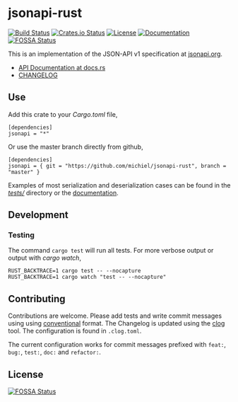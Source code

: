 # jsonapi-rust

[![Build Status](https://travis-ci.org/michiel/jsonapi-rust.svg?branch=master)](https://travis-ci.org/michiel/jsonapi-rust)
[![Crates.io Status](http://meritbadge.herokuapp.com/jsonapi)](https://crates.io/crates/jsonapi)
[![License](https://img.shields.io/badge/license-MIT-blue.svg)](https://raw.githubusercontent.com/michiel/jsonapi-rust/master/LICENSE)
[![Documentation](https://docs.rs/jsonapi/badge.svg)](https://docs.rs/jsonapi)
[![FOSSA Status](https://app.fossa.io/api/projects/git%2Bgithub.com%2Fmichiel%2Fjsonapi-rust.svg?type=shield)](https://app.fossa.io/projects/git%2Bgithub.com%2Fmichiel%2Fjsonapi-rust?ref=badge_shield)

This is an implementation of the JSON-API v1 specification at [jsonapi.org](http://jsonapi.org/).

  * [API Documentation at docs.rs](https://docs.rs/jsonapi)
  * [CHANGELOG](https://github.com/michiel/jsonapi-rust/blob/master/CHANGELOG.md)

## Use

Add this crate to your _Cargo.toml_ file,

    [dependencies]
    jsonapi = "*"

Or use the master branch directly from github,

    [dependencies]
    jsonapi = { git = "https://github.com/michiel/jsonapi-rust", branch = "master" }

Examples of most serialization and deserialization cases can be found in the [_tests/_](https://github.com/michiel/jsonapi-rust/tree/master/tests) directory or the [documentation](https://docs.rs/jsonapi).

## Development

### Testing

The command `cargo test` will run all tests. For more verbose output or output with _cargo watch_,

    RUST_BACKTRACE=1 cargo test -- --nocapture
    RUST_BACKTRACE=1 cargo watch "test -- --nocapture"

## Contributing

Contributions are welcome. Please add tests and write commit messages using 
using [conventional](https://github.com/conventional-changelog/conventional-changelog/blob/a5505865ff3dd710cf757f50530e73ef0ca641da/conventions/angular.md) format. The Changelog is updated using the [clog](https://github.com/clog-tool/clog-cli) tool. The configuration is found in `.clog.toml`.

The current configuration works for commit messages prefixed with `feat:`, `bug:`, `test:`, `doc:` and `refactor:`.




## License
[![FOSSA Status](https://app.fossa.io/api/projects/git%2Bgithub.com%2Fmichiel%2Fjsonapi-rust.svg?type=large)](https://app.fossa.io/projects/git%2Bgithub.com%2Fmichiel%2Fjsonapi-rust?ref=badge_large)

